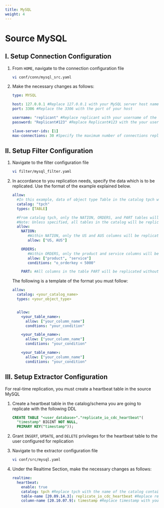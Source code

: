 ```yaml
---
title: MySQL
weight: 4
---
```

# Source MySQL

## I. Setup Connection Configuration

1. From ```HOME```, navigate to the connection configuration file
    ```BASH
    vi conf/conn/mysql_src.yaml
    ```

2. Make the necessary changes as follows:
    ```YAML
    type: MYSQL

    host: 127.0.0.1 #Replace 127.0.0.1 with your MySQL server host name
    port: 3306 #Replace the 3306 with the port of your host

    username: "replicant" #Replace replicant with your username of the user that connects to your MySQL server
    password: "Replicant#123" #Replace Replicant#123 with the your user's password

    slave-server-ids: [1]
    max-connections: 30 #Specify the maximum number of connections replicant can open in MySQL
    ```

## II. Setup Filter Configuration

1. Navigate to the filter configuration file
    ```BASH
    vi filter/mysql_filter.yaml
    ```

2. In accordance to you replication needs, specify the data which is to be replicated. Use the format of the example explained below.  

    ```yaml
    allow:
      #In this example, data of object type Table in the catalog tpch will be replicated
      catalog: "tpch"
      types: [TABLE]

      #From catalog tpch, only the NATION, ORDERS, and PART tables will be replicated.
      #Note: Unless specified, all tables in the catalog will be replicated
      allow:
        NATION:
           #Within NATION, only the US and AUS columns will be replicated
           allow: ["US, AUS"]

        ORDERS:  
           #Within ORDERS, only the product and service columns will be replicated as long as they meet the condition o_orderkey < 5000
           allow: ["product", "service"]
           conditions: "o_orderkey < 5000"

        PART: #All columns in the table PART will be replicated without any predicates
    ```

    The following is a template of the format you must follow:

    ```YAML
    allow:
      catalog: <your_catalog_name>
      types: <your_object_type>


      allow:
        <your_table_name>:
          allow: ["your_column_name"]
          condtions: "your_condition"

        <your_table_name>:  
          allow: ["your_column_name"]
          conditions: "your_condition"

        <your_table_name>:
          allow: ["your_column_name"]
          conditions: "your_condition"            
    ```


## III. Setup Extractor Configuration

For real-time replication, you must create a heartbeat table in the source MySQL

1. Create a heartbeat table in the catalog/schema you are going to replicate with the following DDL
   ```SQL
   CREATE TABLE "<user_database>"."replicate_io_cdc_heartbeat"(
     "timestamp" BIGINT NOT NULL,
     PRIMARY KEY("timestamp"));
   ```

2. Grant ```INSERT```, ```UPDATE```, and ```DELETE``` privileges for the heartbeat table to the user configured for replication

3. Navigate to the extractor configuration file
   ```BASH
   vi conf/src/mysql.yaml
   ```
4. Under the Realtime Section, make the necessary changes as follows:
    ```YAML
    realtime:
      heartbeat:
        enable: true
        catalog: tpch #Replace tpch with the name of the catalog containing your heartbeat table
        table-name [20.09.14.3]: replicate_io_cdc_heartbeat #Replace replicate_io_cdc_heartbeat with your heartbeat table's name if applicable
        column-name [20.10.07.9]: timestamp #Replace timestamp with your heartbeat table's column name if applicable
    ```
